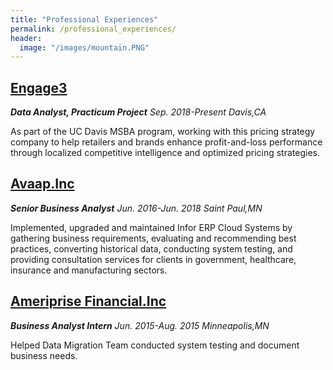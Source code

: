 ```yaml
---
title: "Professional Experiences"
permalink: /professional_experiences/
header:
  image: "/images/mountain.PNG"
---
```


## [Engage3](https://www.linkedin.com/company/engage3/)
***Data Analyst, Practicum Project***
*Sep. 2018-Present  Davis,CA*

As part of the UC Davis MSBA program, working with this pricing strategy company to help retailers and brands enhance profit-and-loss performance through localized competitive intelligence and optimized pricing strategies.


## [Avaap.Inc](https://www.linkedin.com/company/avaap/)
***Senior Business Analyst***
*Jun. 2016-Jun. 2018  Saint Paul,MN*

Implemented, upgraded and maintained Infor ERP Cloud Systems by gathering business requirements, evaluating and recommending best practices, converting historical data, conducting system testing, and providing consultation services for clients in government, healthcare, insurance and manufacturing sectors.


## [Ameriprise Financial.Inc](https://www.linkedin.com/company/ameriprise-financial-services-inc/)
***Business Analyst Intern***
*Jun. 2015-Aug. 2015  Minneapolis,MN*

Helped Data Migration Team conducted system testing and document business needs.
